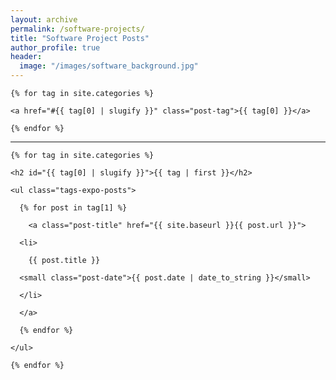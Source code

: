 ```yaml
---
layout: archive
permalink: /software-projects/
title: "Software Project Posts"
author_profile: true
header:
  image: "/images/software_background.jpg"
---
```


<div class="tags-expo">

  <div class="tags-expo-list">

    {% for tag in site.categories %}

    <a href="#{{ tag[0] | slugify }}" class="post-tag">{{ tag[0] }}</a>

    {% endfor %}

  </div>

  <hr/>

  <div class="tags-expo-section">

    {% for tag in site.categories %}

    <h2 id="{{ tag[0] | slugify }}">{{ tag | first }}</h2>

    <ul class="tags-expo-posts">

      {% for post in tag[1] %}

        <a class="post-title" href="{{ site.baseurl }}{{ post.url }}">

      <li>

        {{ post.title }}

      <small class="post-date">{{ post.date | date_to_string }}</small>

      </li>

      </a>

      {% endfor %}

    </ul>

    {% endfor %}

  </div>

</div>
